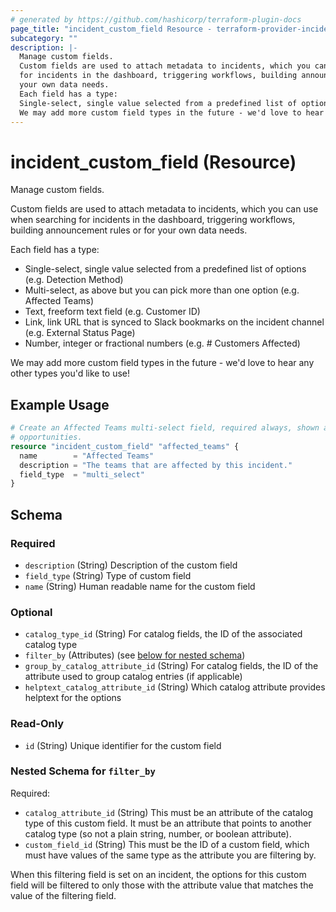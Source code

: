 ```yaml
---
# generated by https://github.com/hashicorp/terraform-plugin-docs
page_title: "incident_custom_field Resource - terraform-provider-incident"
subcategory: ""
description: |-
  Manage custom fields.
  Custom fields are used to attach metadata to incidents, which you can use when searching
  for incidents in the dashboard, triggering workflows, building announcement rules or for
  your own data needs.
  Each field has a type:
  Single-select, single value selected from a predefined list of options (e.g. Detection Method)Multi-select, as above but you can pick more than one option (e.g. Affected Teams)Text, freeform text field (e.g. Customer ID)Link, link URL that is synced to Slack bookmarks on the incident channel (e.g. External Status Page)Number, integer or fractional numbers (e.g. # Customers Affected)
  We may add more custom field types in the future - we'd love to hear any other types you'd like to use!
---
```


# incident_custom_field (Resource)

Manage custom fields.

Custom fields are used to attach metadata to incidents, which you can use when searching
for incidents in the dashboard, triggering workflows, building announcement rules or for
your own data needs.

Each field has a type:

- Single-select, single value selected from a predefined list of options (e.g. Detection Method)
- Multi-select, as above but you can pick more than one option (e.g. Affected Teams)
- Text, freeform text field (e.g. Customer ID)
- Link, link URL that is synced to Slack bookmarks on the incident channel (e.g. External Status Page)
- Number, integer or fractional numbers (e.g. # Customers Affected)

We may add more custom field types in the future - we'd love to hear any other types you'd like to use!

## Example Usage

```terraform
# Create an Affected Teams multi-select field, required always, shown at all
# opportunities.
resource "incident_custom_field" "affected_teams" {
  name        = "Affected Teams"
  description = "The teams that are affected by this incident."
  field_type  = "multi_select"
}
```

<!-- schema generated by tfplugindocs -->
## Schema

### Required

- `description` (String) Description of the custom field
- `field_type` (String) Type of custom field
- `name` (String) Human readable name for the custom field

### Optional

- `catalog_type_id` (String) For catalog fields, the ID of the associated catalog type
- `filter_by` (Attributes) (see [below for nested schema](#nestedatt--filter_by))
- `group_by_catalog_attribute_id` (String) For catalog fields, the ID of the attribute used to group catalog entries (if applicable)
- `helptext_catalog_attribute_id` (String) Which catalog attribute provides helptext for the options

### Read-Only

- `id` (String) Unique identifier for the custom field

<a id="nestedatt--filter_by"></a>
### Nested Schema for `filter_by`

Required:

- `catalog_attribute_id` (String) This must be an attribute of the catalog type of this custom field. It must be an attribute that points to another catalog type (so not a plain string, number, or boolean attribute).
- `custom_field_id` (String) This must be the ID of a custom field, which must have values of the same type as the attribute you are filtering by.

When this filtering field is set on an incident, the options for this custom field will be filtered to only those with the attribute value that matches the value of the filtering field.


